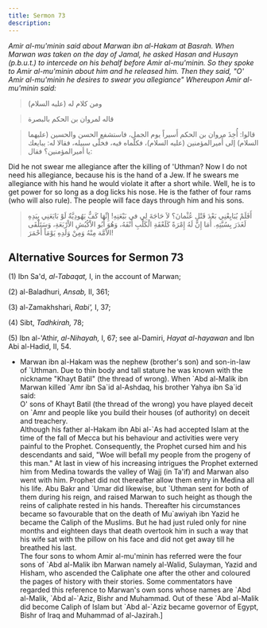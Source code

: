 ```yaml
---
title: Sermon 73
description: 
---
```


*Amir al-mu\'minin said about Marwan ibn al-Hakam at Basrah. When Marwan
was taken on the day of Jamal, he asked Hasan and Husayn (p.b.u.t.) to
intercede on his behalf before Amir al-mu\'minin. So they spoke to Amir
al-mu\'minin about him and he released him. Then they said, \"O\' Amir
al-mu\'minin he desires to swear you allegiance\" Whereupon Amir
al-mu\'minin said:*

> ومن كلام له (عليه السلام)

> قاله لمروان بن الحكم بالبصرة

> قالوا: أُخِذَ مروان بن الحكم أَسيراً يوم الجمل، فاستشفع الحسن والحسين
> (عليهما السلام) إلى أَميرالمؤمنين (عليه السلام)، فكلّماه فيه، فخلّى
> سبيله، فقالا له: يبايعك يا أميرالمؤمنين؟ فقال:

Did he not swear me allegiance after the killing of 'Uthman? Now I do
not need his allegiance, because his is the hand of a Jew. If he swears
me allegiance with his hand he would violate it after a short while.
Well, he is to get power for so long as a dog licks his nose. He is the
father of four rams (who will also rule). The people will face days
through him and his sons.

> أَفَلَمْ يُبَايِعْنِي بَعْدَ قَتْلِ عُثْمانَ؟ لاَ حَاجَةَ لِي في بَيْعَتِهِ! إِنِّهَا كَفٌّ يَهُودِيَّةٌ لَوْ
> بَايَعَنِي بِيَدِهِ لَغَدَرَ بِسُبَّتِهِ. أَمَا إِنَّ لَهُ إِمْرَةً كَلَعْقَةِ الْكَلْبِ أَنْفَهُ، وَهُوَ أَبُو
> الاْكُبُشِ الاْرْبَعَةِ، وَسَتَلْقَى الاْمَّة مِنْهُ وَمِنْ وَلَدِهِ يَوْمَاً أَحْمَرَ!

## Alternative Sources for Sermon 73

\(1\) Ibn Sa'd, *al-Tabaqat,* I, in the account of Marwan;

\(2\) al-Baladhuri, *Ansab,* II, 361;

\(3\) al-Zamakhshari, *Rabi',* I, 37;

\(4\) Sibt, *Tadhkirah,* 78;

\(5\) Ibn al-\'Athir, *al-Nihayah,* I, 67; see al-Damiri, *Hayat
al-hayawan* and Ibn Abi al-Hadid, II, 54.

-  Marwan ibn
    al-Hakam was the nephew (brother\'s son) and son-in-law of \`Uthman.
    Due to thin body and tall stature he was known with the nickname
    \"Khayt Batil\" (the thread of wrong). When \`Abd al-Malik ibn
    Marwan killed \`Amr ibn Sa\`id al-Ashdaq, his brother Yahya ibn
    Sa\`id said:\
    O\' sons of Khayt Batil (the thread of the wrong) you have played
    deceit on \`Amr and people like you build their houses (of
    authority) on deceit and treachery.\
    Although his father al-Hakam ibn Abi al-\`As had accepted Islam at
    the time of the fall of Mecca but his behaviour and activities were
    very painful to the Prophet. Consequently, the Prophet cursed him
    and his descendants and said, \"Woe will befall my people from the
    progeny of this man.\" At last in view of his increasing intrigues
    the Prophet externed him from Medina towards the valley of Wajj (in
    Ta\'if) and Marwan also went with him. Prophet did not thereafter
    allow them entry in Medina all his life. Abu Bakr and \`Umar did
    likewise, but \`Uthman sent for both of them during his reign, and
    raised Marwan to such height as though the reins of caliphate rested
    in his hands. Thereafter his circumstances became so favourable that
    on the death of Mu\`awiyah ibn Yazid he became the Caliph of the
    Muslims. But he had just ruled only for nine months and eighteen
    days that death overtook him in such a way that his wife sat with
    the pillow on his face and did not get away till he breathed his
    last.\
    The four sons to whom Amir al-mu\'minin has referred were the four
    sons of \`Abd al-Malik ibn Marwan namely al-Walid, Sulayman, Yazid
    and Hisham, who ascended the Caliphate one after the other and
    coloured the pages of history with their stories. Some commentators
    have regarded this reference to Marwan\'s own sons whose names are
    \`Abd al-Malik, \`Abd al-\`Aziz, Bishr and Muhammad. Out of these
    \`Abd al-Malik did become Caliph of Islam but \`Abd al-\`Aziz became
    governor of Egypt, Bishr of Iraq and Muhammad of
    al-Jazirah.]